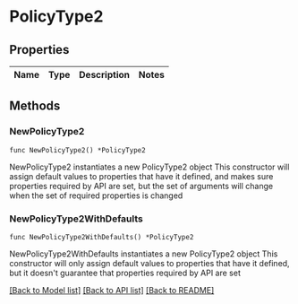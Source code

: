 # PolicyType2

## Properties

Name | Type | Description | Notes
------------ | ------------- | ------------- | -------------

## Methods

### NewPolicyType2

`func NewPolicyType2() *PolicyType2`

NewPolicyType2 instantiates a new PolicyType2 object
This constructor will assign default values to properties that have it defined,
and makes sure properties required by API are set, but the set of arguments
will change when the set of required properties is changed

### NewPolicyType2WithDefaults

`func NewPolicyType2WithDefaults() *PolicyType2`

NewPolicyType2WithDefaults instantiates a new PolicyType2 object
This constructor will only assign default values to properties that have it defined,
but it doesn't guarantee that properties required by API are set


[[Back to Model list]](../README.md#documentation-for-models) [[Back to API list]](../README.md#documentation-for-api-endpoints) [[Back to README]](../README.md)



